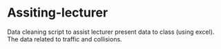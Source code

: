 # Assiting-lecturer
Data cleaning script to assist lecturer present data to class (using excel). The data related to traffic and collisions. 

